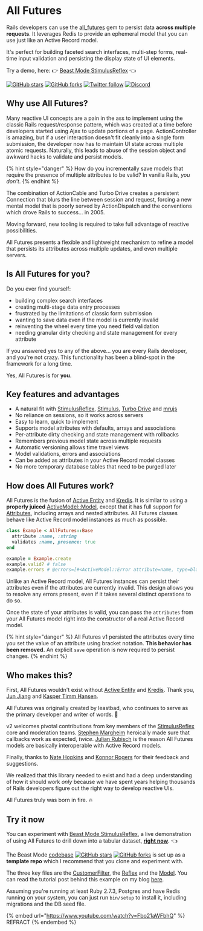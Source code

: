 # All Futures

Rails developers can use the [all\_futures](https://github.com/leastbad/all\_futures) gem to persist data **across multiple requests**. It leverages Redis to provide an ephemeral model that you can use just like an Active Record model.

It's perfect for building faceted search interfaces, multi-step forms, real-time input validation and persisting the display state of UI elements.

Try a demo, here: 👉 [Beast Mode StimulusReflex](https://beastmode.leastbad.com) 👈

[![GitHub stars](https://img.shields.io/github/stars/leastbad/all\_futures?style=social)](https://github.com/leastbad/all\_futures) [![GitHub forks](https://img.shields.io/github/forks/leastbad/all\_futures?style=social)](https://github.com/leastbad/all\_futures) [![Twitter follow](https://img.shields.io/twitter/follow/theleastbad?style=social)](https://twitter.com/theleastbad) [![Discord](https://img.shields.io/discord/629472241427415060)](https://discord.gg/stimulus-reflex)

## Why use All Futures?

Many reactive UI concepts are a pain in the ass to implement using the classic Rails request/response pattern, which was created at a time before developers started using Ajax to update portions of a page. ActionController is amazing, but if a user interaction doesn't fit cleanly into a single form submission, the developer now has to maintain UI state across multiple atomic requests. Naturally, this leads to abuse of the session object and awkward hacks to validate and persist models.

{% hint style="danger" %}
How do you incrementally save models that require the presence of multiple attributes to be valid? In vanilla Rails, _you don't_.
{% endhint %}

The combination of ActionCable and Turbo Drive creates a persistent Connection that blurs the line between session and request, forcing a new mental model that is poorly served by ActionDispatch and the conventions which drove Rails to success... in 2005.

Moving forward, new tooling is required to take full advantage of reactive possibilities.

All Futures presents a flexible and lightweight mechanism to refine a model that persists its attributes across multiple updates, and even multiple servers.

## Is All Futures for you?

Do you ever find yourself:

* building complex search interfaces
* creating multi-stage data entry processes
* frustrated by the limitations of classic form submission
* wanting to save data even if the model is currently invalid
* reinventing the wheel every time you need field validation
* needing granular dirty checking and state management for every attribute

If you answered yes to any of the above... you are every Rails developer, and you're not crazy. This functionality has been a blind-spot in the framework for a long time.

Yes, All Futures is for **you**.

## Key features and advantages

* A natural fit with [StimulusReflex](https://stimulusreflex.com), [Stimulus](https://stimulus.hotwired.dev), [Turbo Drive](https://turbo.hotwired.dev/handbook/drive) and [mrujs](https://mrujs.com)
* No reliance on sessions, so it works across servers
* Easy to learn, quick to implement
* Supports model attributes with defaults, arrays and associations
* Per-attribute dirty checking and state management with rollbacks
* Remembers previous model state across multiple requests
* Automatic versioning allows time travel views
* Model validations, errors and associations
* Can be added as attributes in your Active Record model classes
* No more temporary database tables that need to be purged later

## How does All Futures work?

All Futures is the fusion of [Active Entity](https://github.com/jasl/activeentity) and [Kredis](https://github.com/rails/kredis). It is similar to using a **properly juiced** [ActiveModel::Model](https://api.rubyonrails.org/classes/ActiveModel/Model.html), except that it has full support for [Attributes](https://api.rubyonrails.org/classes/ActiveRecord/Attributes/ClassMethods.html#method-i-attribute), including arrays and nested attributes. All Futures classes behave like Active Record model instances as much as possible.

```ruby
class Example < AllFutures::Base
  attribute :name, :string
  validates :name, presence: true
end

example = Example.create
example.valid? # false
example.errors # @errors=[#<ActiveModel::Error attribute=name, type=blank, options={}>]
```

Unlike an Active Record model, All Futures instances can persist their attributes even if the attributes are currently invalid. This design allows you to resolve any errors present, even if it takes several distinct operations to do so.

Once the state of your attributes is valid, you can pass the `attributes` from your All Futures model right into the constructor of a real Active Record model.

{% hint style="danger" %}
All Futures v1 persisted the attributes every time you set the value of an attribute using bracket notation. **This behavior has been removed.** An explicit `save` operation is now required to persist changes.
{% endhint %}

## Who makes this?

First, All Futures wouldn't exist without [Active Entity](https://github.com/jasl/activeentity) and [Kredis](https://github.com/rails/kredis). Thank you, [Jun Jiang](https://twitter.com/jasl9187) and [Kasper Timm Hansen](https://twitter.com/kaspth).

All Futures was originally created by leastbad, who continues to serve as the primary developer and writer of words. :wave:

v2 welcomes pivotal contributions from key members of the [StimulusReflex](https://stimulusreflex.com) core and moderation teams. [Stephen Margheim](https://twitter.com/fractaledmind) heroically made sure that callbacks work as expected, _twice_. [Julian Rubisch](https://twitter.com/julian\_rubisch) is the reason All Futures models are basically interoperable with Active Record models.

Finally, thanks to [Nate Hopkins](https://twitter.com/hopsoft/) and [Konnor Rogers](https://twitter.com/rogerskonnor/) for their feedback and suggestions.

We realized that this library needed to exist and had a deep understanding of how it should work _only_ because we have spent years helping thousands of Rails developers figure out the right way to develop reactive UIs.

All Futures truly was born in fire. :fire:

## Try it now

You can experiment with [Beast Mode StimulusReflex](https://beastmode.leastbad.com), a live demonstration of using All Futures to drill down into a tabular dataset, [**right now**](https://beastmode.leastbad.com). 👈

The Beast Mode [codebase](https://github.com/leastbad/beast\_mode) [![GitHub stars](https://img.shields.io/github/stars/leastbad/beast\_mode?style=social)](https://github.com/leastbad/beast\_mode) [![GitHub forks](https://img.shields.io/github/forks/leastbad/beast\_mode?style=social)](https://github.com/leastbad/beast\_mode) is set up as a **template repo** which I recommend that you clone and experiment with.

The three key files are the [CustomerFilter](https://github.com/leastbad/beast\_mode/blob/master/app/models/customer\_filter.rb), the [Reflex](https://github.com/leastbad/beast\_mode/blob/master/app/reflexes/customers\_reflex.rb) and the [Model](https://github.com/leastbad/beast\_mode/blob/master/app/models/customer.rb). You can read the tutorial post behind this example on my blog [here](https://leastbad.com/beast-mode/).

Assuming you're running at least Ruby 2.7.3, Postgres and have Redis running on your system, you can just run `bin/setup` to install it, including migrations and the DB seed file.

{% embed url="https://www.youtube.com/watch?v=Fbo21aWFbhQ" %}
REFRACT
{% endembed %}
